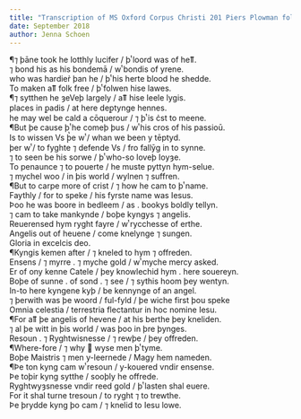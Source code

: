 ```yaml
---
title: "Transcription of MS Oxford Corpus Christi 201 Piers Plowman folio 82v"
date: September 2018
author: Jenna Schoen
---
```


¶⁊ þāne took he lotthly lucifer / þͭ loord was of heỻ.    
⁊ bond his as his bondemā / wͭ bondis of yrene.  
who was hardier̉ þan he / þͭ his herte blood he shedde.  
To maken aỻ folk free / þͭ folwen hise lawes.  
¶⁊ sytthen he ȝeVeþ largely / aỻ hise leele lygis.  
places in ꝑadis / at here deꝑtynge hennes.  
he may wel be cald a cōquerour / ⁊ þͭ is c̉st to meene.  
¶But þe cause þͭ he comeþ þus / wͭ his cros of his passioū.  
Is to wissen Vs þ̔e wͭ / whan we been y tēptyd.  
þer wͭ / to fyghte ⁊ defende Vs / fro fallȳg in to synne.  
⁊ to seen be his sorwe / þͭ who-so loveþ Ioyȝe.  
To penaunce ⁊ to pouerte / he muste pyttyn hym-selue.  
⁊ mychel woo / in þis world / wylnen ⁊ suffren.  
¶But to carpe more of crist / ⁊ how he cam to þͭ name.  
Faythly / for to speke / his fyrste name was Iesus.  
Þoo he was boore in bedleem / as . bookys boldly tellyn.  
⁊ cam to take mankynde / boþe kyngys ⁊ angelis.  
Reuerensed hym ryght fayre / wͭ rycchesse of erthe.  
Angelis out of heuene / come knelynge ⁊ sungen.  
Gloria in excelcis deo.  
¶Kyngis kemen after / ⁊ kneled to hym ⁊ offreden.  
Ensens / ⁊ myrre . ⁊ myche gold / wͭ myche mercy asked.  
Er of ony kenne Catele / þey knowlechid hym . here souereyn.  
Boþe of sunne . of sond . ⁊ see / ⁊ sythis hoom þey wentyn.  
In-to here kyngene kyþ / be kennynge of an angel.  
⁊ þerwith was þe woord / ful-fyld / þe wiche first þou speke  
Omnia celestia / terrestria flectantur in hoc nomine Iesu.  
¶For aỻ þe angelis of hevene / at his berthe þey kneliden.  
⁊ al þe witt in þis world / was þoo in þre þynges.  
Resoun . ⁊ Ryghtwisnesse / ⁊ rewþe / þey offreden.  
¶Where-fore / ⁊ why  wyse men þͭ tyme.  
Boþe Maistris ⁊ men y-leernede / Magy hem nameden.  
¶Þe ton kyng cam wͭ resoun / y-kouered vndir ensense.  
Þe toþir kyng sytthe / sooþly he offrede.  
Ryghtwyȝsnesse vndir reed gold / þͭ lasten shal euere.  
For it shal turne tresoun / to ryght ⁊ to trewthe.  
Þe þrydde kyng þo cam / ⁊ knelid to Iesu lowe.  
